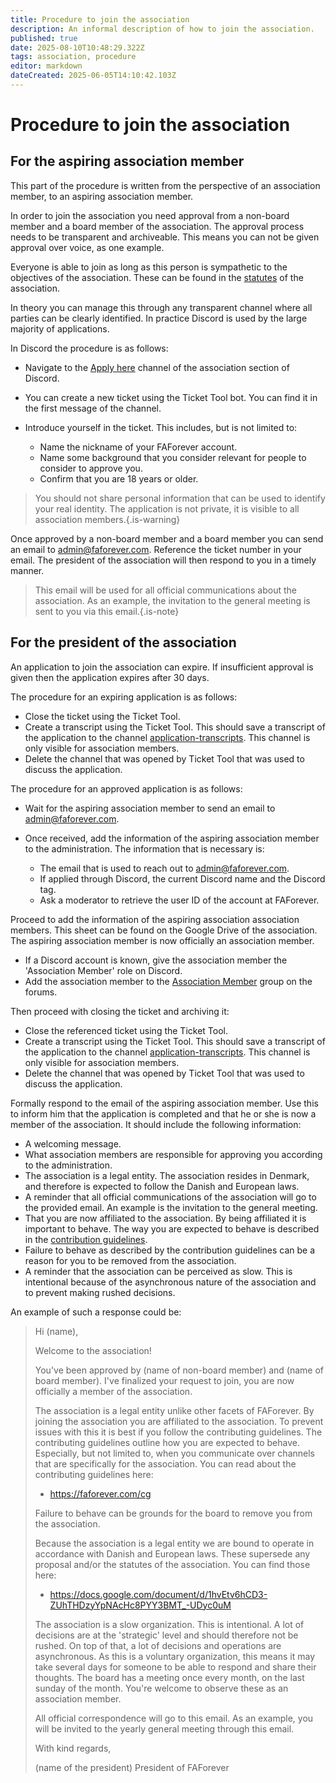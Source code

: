 ```yaml
---
title: Procedure to join the association
description: An informal description of how to join the association.
published: true
date: 2025-08-10T10:48:29.322Z
tags: association, procedure
editor: markdown
dateCreated: 2025-06-05T14:10:42.103Z
---
```


# Procedure to join the association

## For the aspiring association member

This part of the procedure is written from the perspective of an association member, to an aspiring association member.

In order to join the association you need approval from a non-board member and a board member of the association. The approval process needs to be transparent and archiveable. This means you can not be given approval over voice, as one example.

Everyone is able to join as long as this person is sympathetic to the objectives of the association. These can be found in the [statutes](https://docs.google.com/document/d/1hvEtv6hCD3-ZUhTHDzyYpNAcHc8PYY3BMT_-UDyc0uM) of the association. 

In theory you can manage this through any transparent channel where all parties can be clearly identified. In practice Discord is used by the large majority of applications.

In Discord the procedure is as follows:

- Navigate to the [Apply here](https://discord.com/channels/197033481883222026/874693338698227773) channel of the association section of Discord.
- You can create a new ticket using the Ticket Tool bot. You can find it in the first message of the channel.
- Introduce yourself in the ticket. This includes, but is not limited to:

	- Name the nickname of your FAForever account.
	- Name some background that you consider relevant for people to consider to approve you.
	- Confirm that you are 18 years or older.
  
> You should not share personal information that can be used to identify your real identity. The application is not private, it is visible to all association members.{.is-warning}
  
Once approved by a non-board member and a board member you can send an email to admin@faforever.com. Reference the ticket number in your email. The president of the association will then respond to you in a timely manner.
    
> This email will be used for all official communications about the association. As an example, the invitation to the general meeting is sent to you via this email.{.is-note}

## For the president of the association

An application to join the association can expire. If insufficient approval is given then the application expires after 30 days. 

The procedure for an expiring application is as follows:

- Close the ticket using the Ticket Tool.
- Create a transcript using the Ticket Tool. This should save a transcript of the application to the channel [application-transcripts](https://discord.com/channels/197033481883222026/1379858569905700974). This channel is only visible for association members.
- Delete the channel that was opened by Ticket Tool that was used to discuss the application.

The procedure for an approved application is as follows:

- Wait for the aspiring association member to send an email to admin@faforever.com.
- Once received, add the information of the aspiring association member to the administration. The information that is necessary is:

	- The email that is used to reach out to admin@faforever.com.
 	- If applied through Discord, the current Discord name and the Discord tag.
	- Ask a moderator to retrieve the user ID of the account at FAForever.
  
Proceed to add the information of the aspiring association association members. This sheet can be found on the Google Drive of the association. The aspiring association member is now officially an association member.

- If a Discord account is known, give the association member the 'Association Member' role on Discord.
- Add the association member to the [Association Member](https://forum.faforever.com/groups/faf-association-members) group on the forums.

Then proceed with closing the ticket and archiving it:

- Close the referenced ticket using the Ticket Tool.
- Create a transcript using the Ticket Tool. This should save a transcript of the application to the channel [application-transcripts](https://discord.com/channels/197033481883222026/1379858569905700974). This channel is only visible for association members.
- Delete the channel that was opened by Ticket Tool that was used to discuss the application.

Formally respond to the email of the aspiring association member. Use this to inform him that the application is completed and that he or she is now a member of the association. It should include the following information:

- A welcoming message.
- What association members are responsible for approving you according to the administration.
- The association is a legal entity. The association resides in Denmark, and therefore is expected to follow the Danish and European laws.
- A reminder that all official communications of the association will go to the provided email. An example is the invitation to the general meeting.
- That you are now affiliated to the association. By being affiliated it is important to behave. The way you are expected to behave is described in the [contribution guidelines](https://faforever.com/cg).
- Failure to behave as described by the contribution guidelines can be a reason for you to be removed from the association.
- A reminder that the association can be perceived as slow. This is intentional because of the asynchronous nature of the association and to prevent making rushed decisions.

An example of such a response could be:


> Hi (name),
> 
> Welcome to the association!
> 
> You've been approved by (name of non-board member) and (name of board member). I've finalized your request to join, you are now officially a member of the association.
> 
> The association is a legal entity unlike other facets of FAForever. By joining the association you are affiliated to the association. To prevent issues with this it is best if you follow the contributing guidelines. The contributing guidelines outline how you are expected to behave. Especially, but not limited to, when you communicate over channels that are specifically for the association. You can read about the contributing guidelines here:
>
> - https://faforever.com/cg
> 
>  Failure to behave can be grounds for the board to remove you from the association.
> 
> Because the association is a legal entity we are bound to operate in accordance with Danish and European laws. These supersede any proposal and/or the statutes of the association. You can find those here:
>
> - https://docs.google.com/document/d/1hvEtv6hCD3-ZUhTHDzyYpNAcHc8PYY3BMT_-UDyc0uM
> 
> The association is a slow organization. This is intentional. A lot of decisions are at the 'strategic' level and should therefore not be rushed. On top of that, a lot of decisions and operations are asynchronous. As this is a voluntary organization, this means it may take several days for someone to be able to respond and share their thoughts. The board has a meeting once every month, on the last sunday of the month. You're welcome to observe these as an association member.
> 
> All official correspondence will go to this email. As an example, you will be invited to the yearly general meeting through this email. 
> 
> With kind regards,
> 
> (name of the president)
> President of FAForever


